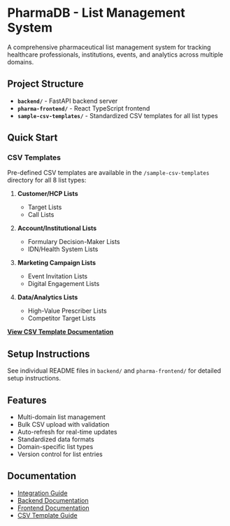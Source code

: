 # PharmaDB - List Management System

A comprehensive pharmaceutical list management system for tracking healthcare professionals, institutions, events, and analytics across multiple domains.

## Project Structure

- **`backend/`** - FastAPI backend server
- **`pharma-frontend/`** - React TypeScript frontend
- **`sample-csv-templates/`** - Standardized CSV templates for all list types

## Quick Start

### CSV Templates

Pre-defined CSV templates are available in the `/sample-csv-templates` directory for all 8 list types:

1. **Customer/HCP Lists**
   - Target Lists
   - Call Lists

2. **Account/Institutional Lists**
   - Formulary Decision-Maker Lists
   - IDN/Health System Lists

3. **Marketing Campaign Lists**
   - Event Invitation Lists
   - Digital Engagement Lists

4. **Data/Analytics Lists**
   - High-Value Prescriber Lists
   - Competitor Target Lists

**[View CSV Template Documentation](./sample-csv-templates/README.md)**

## Setup Instructions

See individual README files in `backend/` and `pharma-frontend/` for detailed setup instructions.

## Features

- Multi-domain list management
- Bulk CSV upload with validation
- Auto-refresh for real-time updates
- Standardized data formats
- Domain-specific list types
- Version control for list entries

## Documentation

- [Integration Guide](./INTEGRATION.md)
- [Backend Documentation](./backend/README.md)
- [Frontend Documentation](./pharma-frontend/README.md)
- [CSV Template Guide](./sample-csv-templates/README.md)
